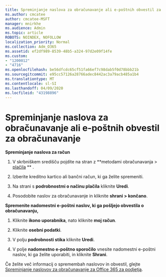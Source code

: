 ```yaml
---
title: Spreminjanje naslova za obračunavanje ali e-poštnih obvestil za obračunavanje
ms.author: cmcatee
author: cmcatee-MSFT
manager: mnirkhe
ms.audience: Admin
ms.topic: article
ROBOTS: NOINDEX, NOFOLLOW
localization_priority: Normal
ms.collection: Adm_O365
ms.assetid: ef2df989-8539-48b5-a324-97d2e09f14fe
ms.custom:
- "1200012"
- "4716"
ms.openlocfilehash: be56dfcdc65cf51fa66ef7c98dab5f0d78bbb21b
ms.sourcegitcommit: e95cc57126a28766adec8442ac3a79acb485a1b4
ms.translationtype: MT
ms.contentlocale: sl-SI
ms.lasthandoff: 04/09/2020
ms.locfileid: "43198896"
---
```

# <a name="change-billing-address-or-billing-email-notifications"></a>Spreminjanje naslova za obračunavanje ali e-poštnih obvestil za obračunavanje

**Spreminjanje naslova za račun**

1. V skrbniškem središču pojdite na stran z **metodami obračunavanja > [plačila](https://go.microsoft.com/fwlink/p/?linkid=2018806) ** .

2. Izberite kreditno kartico ali bančni račun, ki ga želite spremeniti.

3. Na strani s **podrobnostmi o načinu plačila** kliknite **Uredi**.

4. Posodobite naslov za obračunavanje in kliknite **shrani > končano**.

**Spremenite nadomestni e-poštni naslov, ki ga pošljejo obvestila o obračunavanju,** 

1. Kliknite **ikono uporabnika**, nato kliknite **moj račun**.

2. Kliknite **osebni podatki**.

3. V polju **podrobnosti stika** kliknite **Uredi**.

4. V polje **nadomestno e-poštno sporočilo** vnesite nadomestni e-poštni naslov, ki ga želite uporabiti, in kliknite **Shrani**.

Če želite več informacij o spremembah naslovov in obvestil, glejte [Spreminjanje naslovov za obračunavanje za Office 365 za podjetja](https://docs.microsoft.com/microsoft-365/commerce/billing-and-payments/change-your-billing-addresses?view=o365-worldwide).
